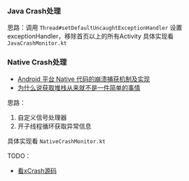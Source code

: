 ### Java Crash处理
思路：调用 `Thread#setDefaultUncaughtExceptionHandler` 设置 exceptionHandler，移除首页以上的所有Activity
具体实现看 `JavaCrashMonitor.kt`


### Native Crash处理
* [Android 平台 Native 代码的崩溃捕获机制及实现](https://mp.weixin.qq.com/s/g-WzYF3wWAljok1XjPoo7w?)
* [为什么说获取堆栈从来就不是一件简单的事情](https://juejin.cn/post/7118609781832548383)

思路：
1. 自定义信号处理器
2. 开子线程循环获取异常信息

具体实现看 `NativeCrashMonitor.kt`

TODO：
* [看xCrash源码](https://juejin.cn/post/6898938662214434830?searchId=2023103023025873DB4B114105053E0D5E)